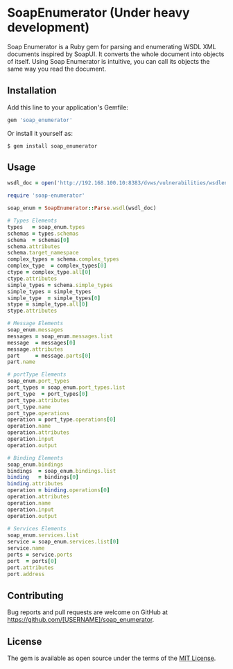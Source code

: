# SoapEnumerator (Under heavy development)

Soap Enumerator is a Ruby gem for parsing and enumerating WSDL XML documents inspired by SoapUI. It converts the whole document into objects of itself. Using Soap Enumerator is intuitive, you can call its objects the same way you read the document.  

## Installation

Add this line to your application's Gemfile:

```ruby
gem 'soap_enumerator'
```

Or install it yourself as:

    $ gem install soap_enumerator

## Usage

```ruby
wsdl_doc = open('http://192.168.100.10:8383/dvws/vulnerabilities/wsdlenum/service.php?wsdl')

require 'soap-enumerator' 

soap_enum = SoapEnumerator::Parse.wsdl(wsdl_doc)

# Types Elements
types   = soap_enum.types
schemas = types.schemas
schema  = schemas[0]
schema.attributes
schema.target_namespace
complex_types = schema.complex_types
complex_type  = complex_types[0]
ctype = complex_type.all[0]
ctype.attributes
simple_types = schema.simple_types
simple_types = simple_types
simple_type  = simple_types[0]
stype = simple_type.all[0]
stype.attributes

# Message Elements
soap_enum.messages
messages = soap_enum.messages.list
message  = messages[0]
message.attributes
part     = message.parts[0]
part.name

# portType Elements
soap_enum.port_types
port_types = soap_enum.port_types.list
port_type  = port_types[0]
port_type.attributes
port_type.name
port_type.operations
operation = port_type.operations[0]
operation.name
operation.attributes
operation.input
operation.output

# Binding Elements
soap_enum.bindings
bindings  = soap_enum.bindings.list
binding   = bindings[0]
binding.attributes
operation = binding.operations[0]
operation.attributes
operation.name
operation.input
operation.output
  
# Services Elements
soap_enum.services.list
service = soap_enum.services.list[0]
service.name
ports = service.ports
port  = ports[0]
port.attributes
port.address
```


## Contributing

Bug reports and pull requests are welcome on GitHub at https://github.com/[USERNAME]/soap_enumerator.

## License

The gem is available as open source under the terms of the [MIT License](https://opensource.org/licenses/MIT).
